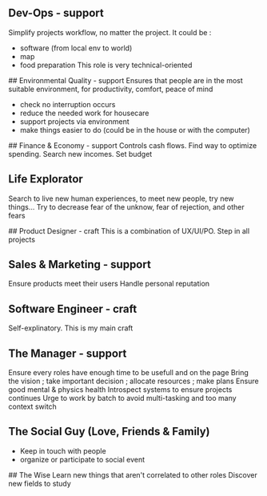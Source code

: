 ## Dev-Ops - support
Simplify projects workflow, no matter the project. It could be :
- software (from local env to world)
- map
- food preparation
This role is very technical-oriented

## Environmental Quality - support
Ensures that people are in the most suitable environment, for productivity, comfort, peace of mind
- check no interruption occurs
- reduce the needed work for housecare
- support projects via environment
- make things easier to do (could be in the house or with the computer)

## Finance & Economy - support
Controls cash flows. Find way to optimize spending. Search new incomes. Set budget

## Life Explorator
Search to live new human experiences, to meet new people, try new things...
Try to decrease fear of the unknow, fear of rejection, and other fears

## Product Designer - craft
This is a combination of UX/UI/PO. Step in all projects

## Sales & Marketing - support
Ensure products meet their users
Handle personal reputation

## Software Engineer - craft
Self-explinatory. This is my main craft

## The Manager - support
Ensure every roles have enough time to be usefull and on the page
Bring the vision ; take important decision ; allocate resources ; make plans
Ensure good mental & physics health
Introspect systems to ensure projects continues
Urge to work by batch to avoid multi-tasking and too many context switch

## The Social Guy (Love, Friends & Family)
- Keep in touch with people
- organize or participate to social event

## The Wise
Learn new things that aren't correlated to other roles
Discover new fields to study